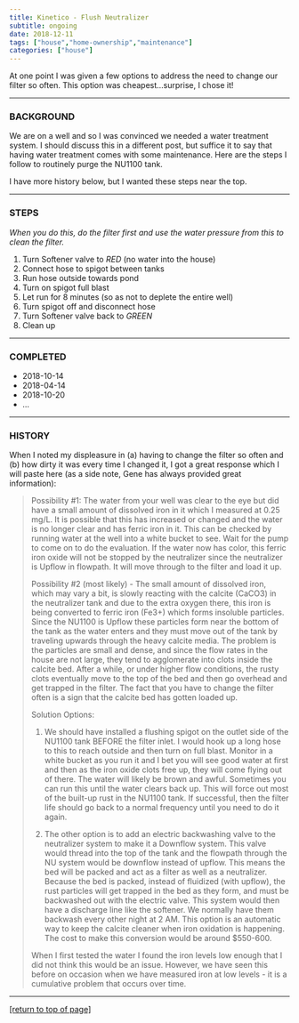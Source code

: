 ```yaml
---
title: Kinetico - Flush Neutralizer
subtitle: ongoing
date: 2018-12-11
tags: ["house","home-ownership","maintenance"]
categories: ["house"]
---
```


At one point I was given a few options to address the need to change our filter
so often.  This option was cheapest...surprise, I chose it!<!--more-->

---

### BACKGROUND

We are on a well and so I was convinced we needed a water treatment system.  I
should discuss this in a different post, but suffice it to say that having water
treatment comes with some maintenance.  Here are the steps I follow to routinely
purge the NU1100 tank.

I have more history below, but I wanted these steps near the top.

---

### STEPS

*When you do this, do the filter first and use the water pressure from this to
clean the filter.*

1. Turn Softener valve to *RED* (no water into the house)
2. Connect hose to spigot between tanks
3. Run hose outside towards pond
4. Turn on spigot full blast
5. Let run for 8 minutes (so as not to deplete the entire well)
6. Turn spigot off and disconnect hose
7. Turn Softener valve back to *GREEN*
8. Clean up

---

### COMPLETED

* 2018-10-14
* 2018-04-14
* 2018-10-20
* ...

---

### HISTORY

When I noted my displeasure in (a) having to change the filter so often and (b)
how dirty it was every time I changed it, I got a great response which I will
paste here (as a side note, Gene has always provided great information):

> Possibility #1:  The water from your well was clear to the eye but did have a small amount of dissolved iron in it which I measured at 0.25 mg/L.  It is possible that this has increased or changed and the water is no longer clear and has ferric iron in it.  This can be checked by running water at the well into a white bucket to see.  Wait for the pump to come on to do the evaluation.  If the water now has color, this ferric iron oxide will not be stopped by the neutralizer since the neutralizer is Upflow in flowpath.  It will move through to the filter and load it up.
>
> Possibility #2 (most likely) - The small amount of dissolved iron, which may vary a bit, is slowly reacting with the calcite (CaCO3) in the neutralizer tank and due to the extra oxygen there, this iron is being converted to ferric iron (Fe3+) which forms insoluble particles.  Since the NU1100 is Upflow these particles form near the bottom of the tank as the water enters and they must move out of the tank by traveling upwards through the heavy calcite media.  The problem is the particles are small and dense, and since the flow rates in the house are not large, they tend to agglomerate into clots inside the calcite bed.  After a while, or under higher flow conditions, the rusty clots eventually move to the top of the bed and then go overhead and get trapped in the filter.  The fact that you have to change the filter often is a sign that the calcite bed has gotten loaded up.
>
> Solution Options:
>
> 1. We should have installed a flushing spigot on the outlet side of the NU1100 tank BEFORE the filter inlet.  I would hook up a long hose to this to reach outside and then turn on full blast.  Monitor in a white bucket as you run it and I bet you will see good water at first and then as the iron oxide clots free up, they will come flying out of there.  The water will likely be brown and awful.  Sometimes you can run this until the water clears back up.  This will force out most of the built-up rust in the NU1100 tank.  If successful, then the filter life should go back to a normal frequency until you need to do it again.
>
> 2. The other option is to add an electric backwashing valve to the neutralizer system to make it a Downflow system.  This valve would thread into the top of the tank and the flowpath through the NU system would be downflow instead of upflow.  This means the bed will be packed and act as a filter as well as a neutralizer.  Because the bed is packed, instead of fluidized (with upflow), the rust particles will get trapped in the bed as they form, and must be backwashed out with the electric valve.  This system would then have a discharge line like the softener.  We normally have them backwash every other night at 2 AM.  This option is an automatic way to keep the calcite cleaner when iron oxidation is happening. The cost to make this conversion would be around $550-600. 
>
> When I first tested the water I found the iron levels low enough that I did not think this would be an issue.  However, we have seen this before on occasion when we have measured iron at low levels - it is a cumulative problem that occurs over time.

---

[[return to top of page]](#main-navbar)

